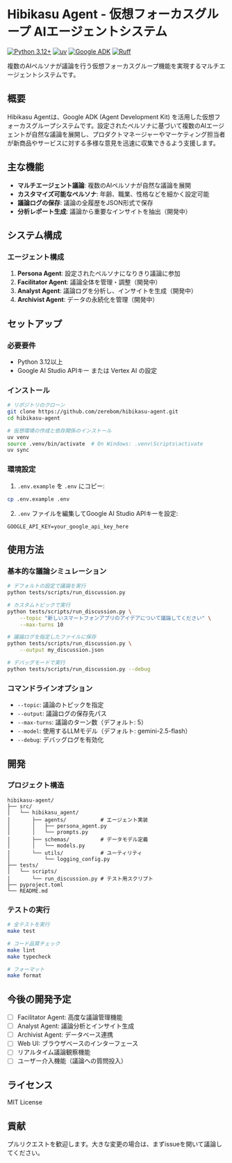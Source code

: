 # Hibikasu Agent - 仮想フォーカスグループ AIエージェントシステム

[![Python 3.12+](https://img.shields.io/badge/python-3.12+-blue.svg)](https://www.python.org/downloads/)
[![uv](https://img.shields.io/badge/uv-latest-green.svg)](https://github.com/astral-sh/uv)
[![Google ADK](https://img.shields.io/badge/google--adk-1.8+-purple.svg)](https://github.com/google/adk-python)
[![Ruff](https://img.shields.io/badge/code%20style-ruff-000000.svg)](https://github.com/astral-sh/ruff)

複数のAIペルソナが議論を行う仮想フォーカスグループ機能を実現するマルチエージェントシステムです。

## 概要

Hibikasu Agentは、Google ADK (Agent Development Kit) を活用した仮想フォーカスグループシステムです。設定されたペルソナに基づいて複数のAIエージェントが自然な議論を展開し、プロダクトマネージャーやマーケティング担当者が新商品やサービスに対する多様な意見を迅速に収集できるよう支援します。

## 主な機能

- **マルチエージェント議論**: 複数のAIペルソナが自然な議論を展開
- **カスタマイズ可能なペルソナ**: 年齢、職業、性格などを細かく設定可能
- **議論ログの保存**: 議論の全履歴をJSON形式で保存
- **分析レポート生成**: 議論から重要なインサイトを抽出（開発中）

## システム構成

### エージェント構成

1. **Persona Agent**: 設定されたペルソナになりきり議論に参加
2. **Facilitator Agent**: 議論全体を管理・調整（開発中）
3. **Analyst Agent**: 議論ログを分析し、インサイトを生成（開発中）
4. **Archivist Agent**: データの永続化を管理（開発中）

## セットアップ

### 必要要件

- Python 3.12以上
- Google AI Studio APIキー または Vertex AI の設定

### インストール

```bash
# リポジトリのクローン
git clone https://github.com/zerebom/hibikasu-agent.git
cd hibikasu-agent

# 仮想環境の作成と依存関係のインストール
uv venv
source .venv/bin/activate  # On Windows: .venv\Scripts\activate
uv sync
```

### 環境設定

1. `.env.example` を `.env` にコピー:

```bash
cp .env.example .env
```

2. `.env` ファイルを編集してGoogle AI Studio APIキーを設定:

```env
GOOGLE_API_KEY=your_google_api_key_here
```

## 使用方法

### 基本的な議論シミュレーション

```bash
# デフォルトの設定で議論を実行
python tests/scripts/run_discussion.py

# カスタムトピックで実行
python tests/scripts/run_discussion.py \
    --topic "新しいスマートフォンアプリのアイデアについて議論してください" \
    --max-turns 10

# 議論ログを指定したファイルに保存
python tests/scripts/run_discussion.py \
    --output my_discussion.json

# デバッグモードで実行
python tests/scripts/run_discussion.py --debug
```

### コマンドラインオプション

- `--topic`: 議論のトピックを指定
- `--output`: 議論ログの保存先パス
- `--max-turns`: 議論のターン数（デフォルト: 5）
- `--model`: 使用するLLMモデル（デフォルト: gemini-2.5-flash）
- `--debug`: デバッグログを有効化

## 開発

### プロジェクト構造

```
hibikasu-agent/
├── src/
│   └── hibikasu_agent/
│       ├── agents/           # エージェント実装
│       │   ├── persona_agent.py
│       │   └── prompts.py
│       ├── schemas/          # データモデル定義
│       │   └── models.py
│       └── utils/            # ユーティリティ
│           └── logging_config.py
├── tests/
│   └── scripts/
│       └── run_discussion.py # テスト用スクリプト
├── pyproject.toml
└── README.md
```

### テストの実行

```bash
# 全テストを実行
make test

# コード品質チェック
make lint
make typecheck

# フォーマット
make format
```

## 今後の開発予定

- [ ] Facilitator Agent: 高度な議論管理機能
- [ ] Analyst Agent: 議論分析とインサイト生成
- [ ] Archivist Agent: データベース連携
- [ ] Web UI: ブラウザベースのインターフェース
- [ ] リアルタイム議論観察機能
- [ ] ユーザー介入機能（議論への質問投入）

## ライセンス

MIT License

## 貢献

プルリクエストを歓迎します。大きな変更の場合は、まずissueを開いて議論してください。
